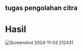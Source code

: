 ## tugas pengolahan citra

# Hasil

![Screenshot 2024-11-03 212431](https://github.com/user-attachments/assets/dcf08e49-ce7f-4de5-bf68-bd5577b4d5d3)
